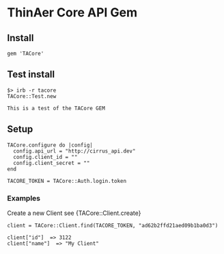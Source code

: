 # ThinAer Core API Gem

## Install
```
gem 'TACore'
```

## Test install
```
$> irb -r tacore
TACore::Test.new

This is a test of the TACore GEM
```

## Setup
```
TACore.configure do |config|
  config.api_url = "http://cirrus_api.dev"
  config.client_id = ""
  config.client_secret = ""
end

TACORE_TOKEN = TACore::Auth.login.token
```

### Examples
Create a new Client see {TACore::Client.create}

```
client = TACore::Client.find(TACORE_TOKEN, "ad62b2ffd21aed09b1ba0d3")

client["id"]  => 3122
client["name"]  => "My Client"
```
